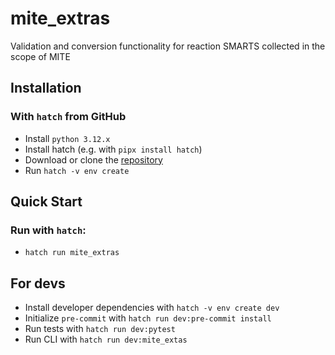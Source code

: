 mite_extras
==========

Validation and conversion functionality for reaction SMARTS collected in the scope of MITE

## Installation

### With `hatch` from GitHub
- Install `python 3.12.x`
- Install hatch (e.g. with `pipx install hatch`)
- Download or clone the [repository](https://github.com/mmzdouc/mite_extras)
- Run `hatch -v env create`

## Quick Start

### Run with `hatch`:
- `hatch run mite_extras`

## For devs

- Install developer dependencies with `hatch -v env create dev`
- Initialize `pre-commit` with `hatch run dev:pre-commit install`
- Run tests with `hatch run dev:pytest`
- Run CLI with `hatch run dev:mite_extas`